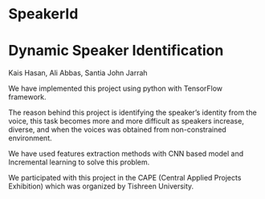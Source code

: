 # SpeakerId
# Dynamic Speaker Identification

Kais Hasan, Ali Abbas, Santia John Jarrah





We have implemented this project using python with TensorFlow framework.

The reason behind this project is identifying the speaker’s identity from the voice, this task becomes more and more difficult as speakers increase, diverse, and when the voices was obtained from non-constrained environment.

We have used features extraction methods with CNN based model and Incremental learning to solve this problem.

We participated with this project in the CAPE (Central Applied Projects Exhibition) which was organized by Tishreen University.

